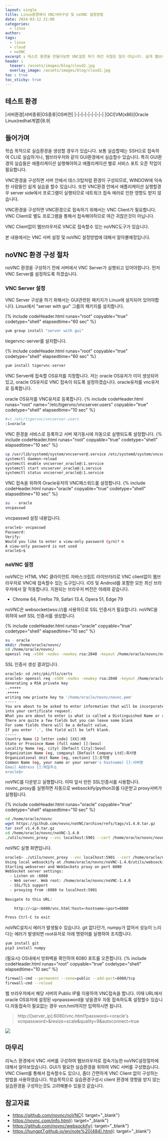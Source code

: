 ```yaml
---
layout: single
title: Linux환경에서 VNC서버구성 및 noVNC 설정방법
date: 2024-03-12 21:00
categories: 
  - linux
author: 
tags: 
  - linux
  - cloud
  - noVNC
excerpt : 테스트 환경을 만들다보면 VNC설정 하기 여간 귀찮은 일이 아닙니다. 쉽게 웹브라우저로 VNC접속하는 환경구성에 대해서 알아보겠습니다.
header :
  teaser: /assets/images/blog/cloud2.jpg
  overlay_image: /assets/images/blog/cloud2.jpg
toc : true  
toc_sticky: true
---
```


## 테스트 환경

|서버환경|서버종류|OS종류|OS버전|
|-|-|-|-|-|-|-|-|
|OCI|VM(x86)|Oracle Linux(redhat계열)|8.9|

## 들어가며 

학습 목적으로 실습환경을 생성할 경우가 있습니다. 
보통 실습할때는 SSH으로 접속하여 CLI로 실습하거나, 웹브라우저와 같이 GUI환경에서 실습할수 있습니다.
특히 GUI환경의 실습들은 애플리케이션 실행해야하고 애플리케이션 별로 서비스 포트 오픈 작업이 필요합니다. 

VNC환경을 구성하면 서버 안에서 데스크탑처럼 환경이 구성되므로, WINDOW에 익숙한 사람들인 쉽게 실습을 할수 있습니다.
또한 VNC환경 안에서 애플리케이션 실행할경우 server side에서 프로그램이 실행되므로 네트워크 접속 에러로 인한 영향도 받지 않습니다. 

VNC환경을 구성하면 VNC환경으로 접속하기 위해서는 VNC Client가 필요합니다. VNC Client로 별도 프로그램을 통해서 접속해야하므로 여간 귀찮은것이 아닙니다. 

VNC Client없이 웹브라우저로 VNC로 접속할수 있는 noVNC도구가 있습니다. 

본 내용에서는 VNC 서버 설정 및 noVNC 설정방법에 대해서 알아볼예정입니다.

## noVNC 환경 구성 절차

noVNC 환경을 구성하기 전에 서버에서 VNC Server가 실행되고 있어야합니다. 
먼저 VNC Server를 설정하도록 하겠습니다. 

### VNC Server 설정

VNC Server 구성을 하기 위해서는 GUI관련된 패키지가 Linux에 설치되어 있어야합니다. 
Linux에서 "server with gui" 그룹의 패키지를 설치합니다.

{% include codeHeader.html runas="root" copyable="true" codetype="shell" elapsedtime="60 sec" %}
```bash
yum group install "server with gui"
```

tiegervnc-server를 설치합니다. 

{% include codeHeader.html runas="root" copyable="true" codetype="shell" elapsedtime="60 sec" %}
```bash
yum install tigervnc-server
```
 
VNC Server에 접속할 OS유저를 지정합니다. 
저는 oracle OS유저가 이미 생성되어 있고, oracle OS유저로 VNC 접속이 되도록 설정하겠습니다. 
oracle유저를 vnc유저로 등록합니다. 

oracle OS유저를 VNC유저로 등록합니다.
{% include codeHeader.html runas="root" name="/etc/tigervnc/vncserver.users" copyable="true" codetype="shell" elapsedtime="10 sec" %}
```bash
#vi /etc/tigervnc/vncserver.users
:1=oracle
``` 

VNC 환경을 서비스로 등록하고 서버 재기동시에 자동으로 실행되도록 설정합니다. 
{% include codeHeader.html runas="root" copyable="true" codetype="shell" elapsedtime="10 sec" %}
```bash
cp /usr/lib/systemd/system/vncserver@.service /etc/systemd/system/vncserver_oracle@\:1.service
systemctl daemon-reload
systemctl enable vncserver_oracle@:1.service
systemctl start vncserver_oracle@:1.service
systemctl status vncserver_oracle@:1.service
```

VNC 접속을 위하여 Oracle유저의 VNC패스워드를 설정합니다. 
{% include codeHeader.html runas="oracle" copyable="true" codetype="shell" elapsedtime="10 sec" %}
```bash
su  - oracle
vncpasswd
```

vncpasswd 설정 내용입니다. 
```bash
oracle$> vncpasswd
Password:
Verify:
Would you like to enter a view-only password (y/n)? n
A view-only password is not used
oracle$>$
```

###  noVNC 설정

noVNC는 HTML VNC 클라이언트 자바스크립트 라이브러리로 VNC client없이 웹브라우저로 VNC에 접속할수 있는 도구입니다. 
iOS 및 Android를 포함한 모든 최신 브라우저에서 잘 작동합니다.
지원되는 브라우저 버전은 아래와 같습니다. 
- Chrome 64, Firefox 79, Safari 13.4, Opera 51, Edge 79

noVNC은 websocket(wss://)를 사용하므로 SSL 인증서가 필요합니다. 
noVNC을 위하여 self SSL 인증서를 생성합니다. 

{% include codeHeader.html runas="oracle" copyable="true" codetype="shell" elapsedtime="10 sec" %}
```bash
su - oracle
mkdir /home/oracle/novnc/
cd /home/oracle/novnc/
openssl req -x509 -nodes -newkey rsa:2048 -keyout /home/oracle/novnc/novnc.pem -out /home/oracle/novnc/novnc.pem -days 365 
```

SSL 인증서 생성 결과입니다.
```bash
oracle$> cd /etc/pki/tls/certs
oracle$> openssl req -x509 -nodes -newkey rsa:2048 -keyout /home/oracle/novnc/novnc.pem -out /home/oracle/novnc/novnc.pem -days 365
Generating a RSA private key
..+++++
.+++++
writing new private key to '/home/oracle/novnc/novnc.pem'
-----
You are about to be asked to enter information that will be incorporated
into your certificate request.
What you are about to enter is what is called a Distinguished Name or a DN.
There are quite a few fields but you can leave some blank
For some fields there will be a default value,
If you enter '.', the field will be left blank.
-----
Country Name (2 letter code) [XX]:KR
State or Province Name (full name) []:Seoul
Locality Name (eg, city) [Default City]:Seoul
Organization Name (eg, company) [Default Company Ltd]:회사명
Organizational Unit Name (eg, section) []:조직명
Common Name (eg, your name or your server's hostname) []:서버명
Email Address []:메일주소
oracle$>
```

noVNC를 다운받고 실행합니다. 이따 앞서 만든 SSL인증서를 사용합니다. 
novnc_proxy를 실행하면 자동으로 websockify(python3)를 다운받고 proxy서버가 실행됩니다. 

{% include codeHeader.html runas="oracle" copyable="true" codetype="shell" elapsedtime="10 sec" %}
```bash
cd /home/oracle/novnc
wget https://github.com/novnc/noVNC/archive/refs/tags/v1.4.0.tar.gz
tar zxvf v1.4.0.tar.gz
cd /home/oracle/novnc/noVNC-1.4.0
./utils/novnc_proxy --vnc localhost:5901 --cert /home/oracle/novnc/novnc.pem
```

noVNC 실행 화면입니다.

```bash
oracle$> ./utils/novnc_proxy --vnc localhost:5901 --cert /home/oracle/novnc/novnc.pem
Using local websockify at /home/oracle/novnc/noVNC-1.4.0/utils/websockify/run
Starting webserver and WebSockets proxy on port 6080
WebSocket server settings:
  - Listen on :6080
  - Web server. Web root: /home/oracle/novnc/noVNC-1.4.0
  - SSL/TLS support
  - proxying from :6080 to localhost:5901
 
Navigate to this URL:

    http://<ip>:6080/vnc.html?host=<hostname>&port=6080

Press Ctrl-C to exit
```

noVNC설치시 에러가 발생될수 있습니다. git 없다던가, numpy가 없어서 성능이 느리다는 에러가 발생되면 
root유저로 아래 명령어를 실행하여 조치합니다. 

```bash
yum install git
pip3 install numpy
```

(필요시) OS내에서 방화벽을 확인하여 6080 포트를 오픈합니다. 
{% include codeHeader.html runas="root" copyable="true" codetype="shell" elapsedtime="10 sec" %}
```bash
firewall-cmd --permanent --zone=public --add-port=6080/tcp
firewall-cmd --reload
```

웹 브라우저에서 해당 서버의 Public IP를 이용하여 VNC접속을 합니다. 
이때 URL에서 oracle OS유저에 설정된 vpnpassword을 넣을경우 자동 접속하도록 설정할수 있습니다.자동접속이 필요없는 경우 vcn.hml까지만 입력하시면 됩니다.

> http://[server_ip]:6080/vnc.html?password=<oracle's vcnpassword>&resize=scale&quality=9&autoconnect=true

![](/assets/images/blog/novnc/novnc.jpg)

## 마무리

리눅스 환경에서 VNC 서버를 구성하여 웹브라우저로 접속가능한 noVNC설정절차에 대해서 알아보았습니다. 
GUI가 필요한 실습환경을 위하여 VNC 서버를 구성했습니다. 
VNC Client를 통해서 접속할수도 있으나, 좀더 간편하게 VNC Client 없이 구성하는 방법을 사용하였습니다.
학습목적으로 실습환경구성시 client 환경에 영향을 받지 않는 실습환경을 구성하는것도 고려해볼수 있을것 같습니다.

## 참고자료

- <https://github.com/novnc/noVNC>{: target="_blank"}
- <https://novnc.com/info.html>{: target="_blank"}
- <https://github.com/novnc/websockify>{: target="_blank"}
- <https://hungpt7.github.io/en/note%20(484).html>{: target="_blank"}
